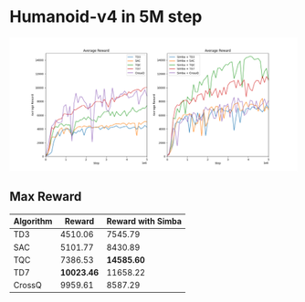 # Humanoid-v4 in 5M step

![Humanoid-v4](figures/dpg_Humanoid-v4-5m.png)

## Max Reward

| **Algorithm** | Reward       | Reward with Simba |
| ------------- | ------------ | ----------------- |
| TD3           | 4510.06      | 7545.79           |
| SAC           | 5101.77      | 8430.89           |
| TQC           | 7386.53      | **14585.60**      |
| TD7           | **10023.46** | 11658.22          |
| CrossQ        | 9959.61      | 8587.29           |
